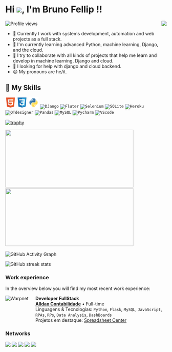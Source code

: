 
<h1 align="left">Hi <img src="https://raw.githubusercontent.com/kaueMarques/kaueMarques/master/hi.gif" height="30px">, I'm Bruno Fellip !!</h1>
<img align="right" height="200em" src="https://raw.githubusercontent.com/gist/BrunoFellipS/0d050b8bf1938e32337f45134afeb653/raw/9445840bc8d9e9eaa79c8b00ed3f335e5da08430/githubcardfull.svg"/>
<p align="left"> <img src="https://komarev.com/ghpvc/?username=BrunoFellipS&color=blue" alt="Profile views" /> </p>

- 🔭 Currently I work with systems development, automation and web projects as a full stack.
- 🌱 I'm currently learning advanced Python, machine learning, Django, and the cloud.
- 👯 I try to collaborate with all kinds of projects that help me learn and develop in machine learning, Django and cloud.
- 🤔 I looking for help with django and cloud backend.
- 😊 My pronouns are he/it.

## 🚀 My Skills

<code><img height="32" src="https://raw.githubusercontent.com/devicons/devicon/master/icons/html5/html5-original.svg" alt="HTML5"/></code>
<code><img height="32" src="https://raw.githubusercontent.com/devicons/devicon/master/icons/css3/css3-original.svg" alt="CSS"/></code>
<code><img height="32" src="https://raw.githubusercontent.com/devicons/devicon/master/icons/python/python-original.svg" alt="Python"/></code>
<code><img height="32" src="https://cdn.jsdelivr.net/gh/devicons/devicon/icons/django/django-plain.svg" alt="DJango"/></code>
<code><img height="32" src="https://cdn.jsdelivr.net/gh/devicons/devicon/icons/flutter/flutter-original.svg" alt="Fluter"/></code>
<code><img height="32" src="https://cdn.jsdelivr.net/gh/devicons/devicon/icons/selenium/selenium-original.svg" alt="Selenium"/></code>
<code><img height="32" src="https://cdn.jsdelivr.net/gh/devicons/devicon/icons/sqlite/sqlite-original.svg" alt="SQLite"/></code>
<code><img height="32" src="https://cdn.jsdelivr.net/gh/devicons/devicon/icons/heroku/heroku-plain.svg" alt="Heroku"/></code>
<code><img height="32" src="https://cdn.jsdelivr.net/gh/devicons/devicon/icons/qt/qt-original.svg" alt="QTdesigner"/></code>
<code><img height="32" src="https://cdn.jsdelivr.net/gh/devicons/devicon/icons/pandas/pandas-original.svg" alt="Pandas"/></code>
<code><img height="32" src="https://cdn.jsdelivr.net/gh/devicons/devicon/icons/mysql/mysql-original.svg" alt="MySQL"/></code>
<code><img height="32" src="https://cdn.jsdelivr.net/gh/devicons/devicon/icons/pycharm/pycharm-original.svg" alt="Pycharm"/></code>
<code><img height="32" src="https://cdn.jsdelivr.net/gh/devicons/devicon/icons/vscode/vscode-original.svg" alt="VScode"/></code>

[![trophy](https://github-profile-trophy.vercel.app/?username=BrunoFellipS&theme=juicyfresh)](https://github.com/ryo-ma/github-profile-trophy)

<div aling="left">
<img height="180em" width="400" src="https://github-readme-stats.vercel.app/api/top-langs/?username=BrunoFellipS&layout=compact&langs_count=7&theme=yeblu"/>
<img height="180em" width="400" src="https://github-readme-stats.vercel.app/api?username=BrunoFellipS&show_icons=true&theme=yeblu&include_all_commits=true&count_private=true"/>
</div>

![GitHub Activity Graph](https://activity-graph.herokuapp.com/graph?username=BrunoFellipS&theme=gotham)  

![GitHub streak stats](https://github-readme-streak-stats.herokuapp.com/?user=BrunoFellipS&theme=black-ice&hide_border=true&stroke=0000&background=060A0CD0) 

  ### Work experience
  
In the overview below you will find my most recent work experience:

[<img align="left" height="94px" width="94px" alt="Warpnet" src="https://media-exp1.licdn.com/dms/image/C4D0BAQHxnJxjUpgqTw/company-logo_200_200/0/1631540598077?e=2147483647&v=beta&t=YSAqc_NMwa3-yMH30ELjRdl5gG3U_rZwHPLEEC0G56Q"/>](https://www.spacex.com/)

**Developer FullStack** \
[**Alldax Contabilidade**](https://www.alldax.com/) • Full-time \
Linguagens & Tecnologias: `Python`, `Flask`, `MySQL`, `JavaScript`, `RPAs`, `RPs`, `Data Analysis`, `DashBoards`\
Projetos em destaque: [Spreadsheet Center](https://www.spacex.com/)
<br/>
  
  ### Networks
 
<div> 
  <a href="https://www.youtube.com/channel/UCUIxYgVcqnVic24SSl2r_KQ" target="_blank"><img src="https://img.shields.io/badge/YouTube-FF0000?style=for-the-badge&logo=youtube&logoColor=white" target="_blank"></a>
  <a href="https://instagram.com/mr.br_no?igshid=YmMyMTA2M2Y=" target="_blank"><img src="https://img.shields.io/badge/-Instagram-%23E4405F?style=for-the-badge&logo=instagram&logoColor=white" target="_blank"></a>
 	<a href="https://www.twitch.tv/minojinhox" target="_blank"><img src="https://img.shields.io/badge/Twitch-9146FF?style=for-the-badge&logo=twitch&logoColor=white" target="_blank"></a>
  <a href = "mail.google.com/mail/u/0/?ogbl"><img src="https://img.shields.io/badge/-Gmail-%23333?style=for-the-badge&logo=gmail&logoColor=white" target="_blank"></a>
  <a href= "https://www.linkedin.com/in/bruno-fellip-silva-006a3617a/" target="_blank"><img src="https://img.shields.io/badge/-LinkedIn-%230077B5?style=for-the-     badge&logo=linkedin&logoColor=white" target="_blank"></a> 
 
</div>
